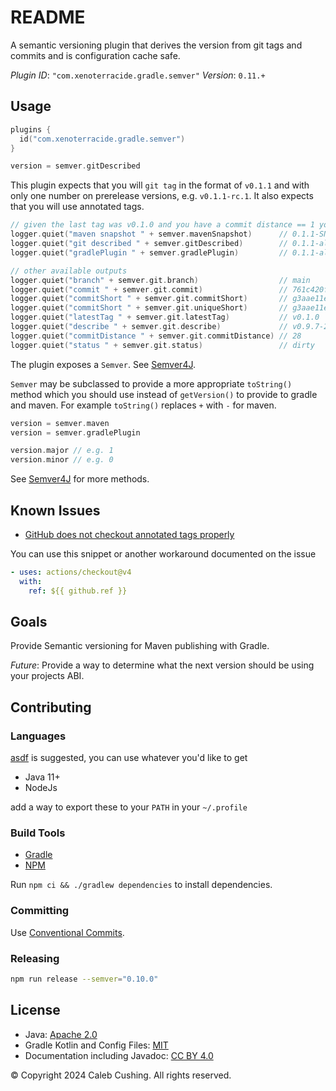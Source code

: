 <!--
SPDX-License-Identifier: CC-BY-4.0
© Copyright 2024 Caleb Cushing. All rights reserved.
-->

# README

A semantic versioning plugin that derives the version from git tags and commits and is configuration cache safe.

_Plugin ID_: `"com.xenoterracide.gradle.semver"`
_Version_: `0.11.+`

## Usage

```kt
plugins {
  id("com.xenoterracide.gradle.semver")
}

version = semver.gitDescribed
```

This plugin expects that you will `git tag` in the format of `v0.1.1` and with only one number on prerelease versions,
e.g. `v0.1.1-rc.1`. It also expects that you will use annotated tags.

```kt
// given the last tag was v0.1.0 and you have a commit distance == 1 you'll get something like
logger.quiet("maven snapshot " + semver.mavenSnapshot)      // 0.1.1-SNAPSHOT
logger.quiet("git described " + semver.gitDescribed)        // 0.1.1-alpha.0.1+3aae11e
logger.quiet("gradlePlugin " + semver.gradlePlugin)         // 0.1.1-alpha.1+1.g3aae11e

// other available outputs
logger.quiet("branch" + semver.git.branch)                  // main
logger.quiet("commit " + semver.git.commit)                 // 761c420fa9812584e90750ca73197402603e76cc
logger.quiet("commitShort " + semver.git.commitShort)       // g3aae11e
logger.quiet("commitShort " + semver.git.uniqueShort)       // g3aae11e
logger.quiet("latestTag " + semver.git.latestTag)           // v0.1.0
logger.quiet("describe " + semver.git.describe)             // v0.9.7-28-g55329c4
logger.quiet("commitDistance " + semver.git.commitDistance) // 28
logger.quiet("status " + semver.git.status)                 // dirty
```

The plugin exposes a `Semver`. See [Semver4J](https://javadoc.io/doc/org.semver4j/semver4j/latest/index.html).

`Semver` may be subclassed to provide a more appropriate `toString()` method which you should use instead
of `getVersion()` to provide to gradle and maven. For example `toString()` replaces `+` with `-` for maven.

```kt
version = semver.maven
version = semver.gradlePlugin

version.major // e.g. 1
version.minor // e.g. 0
```

See [Semver4J](https://javadoc.io/doc/org.semver4j/semver4j/latest/index.html) for more methods.

## Known Issues

- [GitHub does not checkout annotated tags properly](https://github.com/actions/checkout/issues/882)

You can use this snippet or another workaround documented on the issue

```yml
- uses: actions/checkout@v4
  with:
    ref: ${{ github.ref }}
```

## Goals

Provide Semantic versioning for Maven publishing with Gradle.

_Future_: Provide a way to determine what the next version should be using your projects ABI.

## Contributing

### Languages

[asdf](https://asdf-vm.com) is suggested, you can use whatever you'd like to get

- Java 11+
- NodeJs

add a way to export these to your `PATH` in your `~/.profile`

### Build Tools

- [Gradle](https://docs.gradle.org/current/userguide/command_line_interface.html)
- [NPM](https://docs.npmjs.com/about-npm)

Run `npm ci && ./gradlew dependencies` to install dependencies.

### Committing

Use [Conventional Commits](https://www.conventionalcommits.org/en/v1.0.0/).

### Releasing

```sh
npm run release --semver="0.10.0"
```

## License

- Java: [Apache 2.0](https://choosealicense.com/licenses/apache-2.0/)
- Gradle Kotlin and Config Files: [MIT](https://choosealicense.com/licenses/mit/)
- Documentation including Javadoc: [CC BY 4.0](https://choosealicense.com/licenses/cc-by-4.0/)

© Copyright 2024 Caleb Cushing. All rights reserved.
